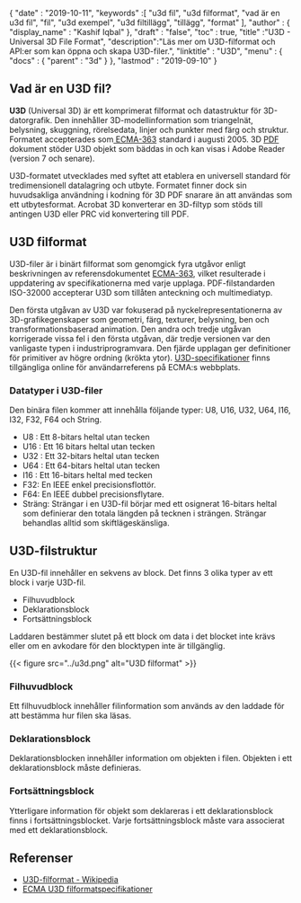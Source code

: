 {
  "date" : "2019-10-11",
  "keywords" :[ "u3d fil", "u3d filformat", "vad är en u3d fil", "fil", "u3d exempel", "u3d filtillägg", "tillägg", "format" ],
  "author" : {
    "display_name" : "Kashif Iqbal"
},
  "draft" : "false",
  "toc" : true,
  "title" :"U3D - Universal 3D File Format",
  "description":"Läs mer om U3D-filformat och API:er som kan öppna och skapa U3D-filer.",
  "linktitle" : "U3D",
  "menu" : {
    "docs" : {
      "parent" : "3d"
}
},
  "lastmod" : "2019-09-10"
}

## Vad är en U3D fil?

**U3D** (Universal 3D) är ett komprimerat filformat och datastruktur för 3D-datorgrafik. Den innehåller 3D-modellinformation som triangelnät, belysning, skuggning, rörelsedata, linjer och punkter med färg och struktur. Formatet accepterades som[ ECMA-363](https://www.ecma-international.org/publications-and-standards/standards/ecma-363/) standard i augusti 2005. 3D [PDF](/sv/pdf/) dokument stöder U3D objekt som bäddas in och kan visas i Adobe Reader (version 7 och senare).

U3D-formatet utvecklades med syftet att etablera en universell standard för tredimensionell datalagring och utbyte. Formatet finner dock sin huvudsakliga användning i kodning för 3D PDF snarare än att användas som ett utbytesformat. Acrobat 3D konverterar en 3D-filtyp som stöds till antingen U3D eller PRC vid konvertering till PDF.

## U3D filformat

U3D-filer är i binärt filformat som genomgick fyra utgåvor enligt beskrivningen av referensdokumentet [ECMA-363](https://www.ecma-international.org/publications-and-standards/standards/ecma-363/), vilket resulterade i uppdatering av specifikationerna med varje upplaga. PDF-filstandarden ISO-32000 accepterar U3D som tillåten anteckning och multimediatyp.

Den första utgåvan av U3D var fokuserad på nyckelrepresentationerna av 3D-grafikegenskaper som geometri, färg, texturer, belysning, ben och transformationsbaserad animation. Den andra och tredje utgåvan korrigerade vissa fel i den första utgåvan, där tredje versionen var den vanligaste typen i industriprogramvara. Den fjärde upplagan ger definitioner för primitiver av högre ordning (krökta ytor). [U3D-specifikationer](https://www.ecma-international.org/publications-and-standards/standards/ecma-363/) finns tillgängliga online för användarreferens på ECMA:s webbplats.

### Datatyper i U3D-filer

Den binära filen kommer att innehålla följande typer: U8, U16, U32, U64, I16, I32, F32, F64 och String.

* U8 : Ett 8-bitars heltal utan tecken
* U16 : Ett 16 bitars heltal utan tecken
* U32 : Ett 32-bitars heltal utan tecken
* U64 : Ett 64-bitars heltal utan tecken
* I16 : Ett 16-bitars heltal med tecken
* F32: En IEEE enkel precisionsflottör.
* F64: En IEEE dubbel precisionsflytare.
* Sträng: Strängar i en U3D-fil börjar med ett osignerat 16-bitars heltal som definierar den totala längden på tecknen i strängen. Strängar behandlas alltid som skiftlägeskänsliga.

## U3D-filstruktur

En U3D-fil innehåller en sekvens av block. Det finns 3 olika typer av ett block i varje U3D-fil.

* Filhuvudblock
* Deklarationsblock
* Fortsättningsblock

Laddaren bestämmer slutet på ett block om data i det blocket inte krävs eller om en avkodare för den blocktypen inte är tillgänglig.

{{< figure src="../u3d.png" alt="U3D filformat" >}}

### Filhuvudblock
Ett filhuvudblock innehåller filinformation som används av den laddade för att bestämma hur filen ska läsas.

### Deklarationsblock

Deklarationsblocken innehåller information om objekten i filen. Objekten i ett deklarationsblock måste definieras.

### Fortsättningsblock

Ytterligare information för objekt som deklareras i ett deklarationsblock finns i fortsättningsblocket. Varje fortsättningsblock måste vara associerat med ett deklarationsblock.


## Referenser ##

* [U3D-filformat - Wikipedia](https://en.wikipedia.org/wiki/Universal_3D)
* [ECMA U3D filformatspecifikationer](https://www.ecma-international.org/publications/standards/Ecma-363.htm)

